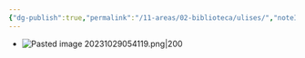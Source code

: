 ```yaml
---
{"dg-publish":true,"permalink":"/11-areas/02-biblioteca/ulises/","noteIcon":""}
---
```


- ![Pasted image 20231029054119.png|200](/img/user/11%20%C3%81reas%20%E2%9A%99/02%20Biblioteca/%F0%9F%92%BE%20Adjuntos/Pasted%20image%2020231029054119.png)